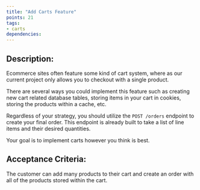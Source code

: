 ```yaml
---
title: "Add Carts Feature"
points: 21
tags: 
- carts
dependencies:
---
```


## Description:

Ecommerce sites often feature some kind of cart system, where as our current project only allows you to checkout with a single product.

There are several ways you could implement this feature such as creating new cart related database tables, storing items in your cart in cookies, storing the products within a cache, etc. 

Regardless of your strategy, you should utilize the `POST /orders` endpoint to create your final order. This endpoint is already built to take a list of line items and their desired quantities.

Your goal is to implement carts however you think is best.

## Acceptance Criteria:

The customer can add many products to their cart and create an order with all of the products stored within the cart.

